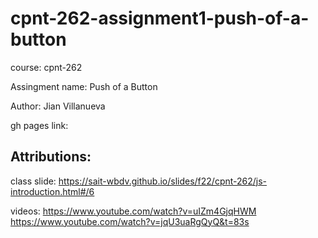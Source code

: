 # cpnt-262-assignment1-push-of-a-button
course: cpnt-262

Assingment name: Push of a Button

Author: Jian Villanueva

gh pages link: 

## Attributions:

class slide: https://sait-wbdv.github.io/slides/f22/cpnt-262/js-introduction.html#/6

videos: https://www.youtube.com/watch?v=uIZm4GjqHWM
        https://www.youtube.com/watch?v=jqU3uaRgQyQ&t=83s
        
